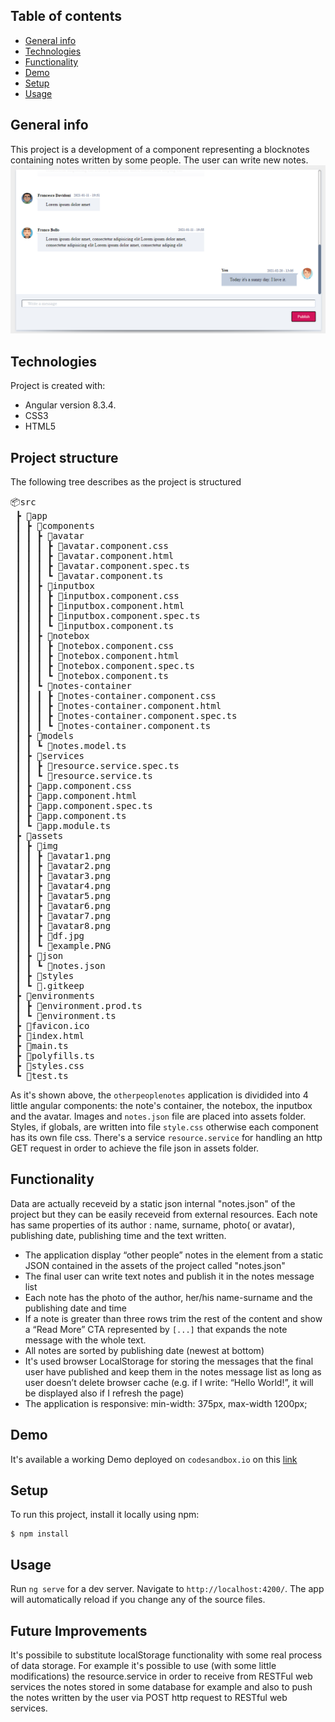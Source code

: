## Table of contents
* [General info](#general-info)
* [Technologies](#technologies)
* [Functionality](#functionality)
* [Demo](#demo)
* [Setup](#setup)
* [Usage](#usage)


## General info
This project is a development of a component representing a blocknotes containing notes written by some people. The user can write new notes.
<img src="https://github.com/franke92/otherpeoplesnotes/blob/main/src/assets/img/example.PNG" alt="example" />

	
## Technologies
Project is created with:
* Angular version 8.3.4.
* CSS3   
* HTML5


## Project structure

The following tree describes as the project is structured 

<pre>
📦src
 ┣ 📂app
 ┃ ┣ 📂components
 ┃ ┃ ┣ 📂avatar
 ┃ ┃ ┃ ┣ 📜avatar.component.css
 ┃ ┃ ┃ ┣ 📜avatar.component.html
 ┃ ┃ ┃ ┣ 📜avatar.component.spec.ts
 ┃ ┃ ┃ ┗ 📜avatar.component.ts
 ┃ ┃ ┣ 📂inputbox
 ┃ ┃ ┃ ┣ 📜inputbox.component.css
 ┃ ┃ ┃ ┣ 📜inputbox.component.html
 ┃ ┃ ┃ ┣ 📜inputbox.component.spec.ts
 ┃ ┃ ┃ ┗ 📜inputbox.component.ts
 ┃ ┃ ┣ 📂notebox
 ┃ ┃ ┃ ┣ 📜notebox.component.css
 ┃ ┃ ┃ ┣ 📜notebox.component.html
 ┃ ┃ ┃ ┣ 📜notebox.component.spec.ts
 ┃ ┃ ┃ ┗ 📜notebox.component.ts
 ┃ ┃ ┗ 📂notes-container
 ┃ ┃ ┃ ┣ 📜notes-container.component.css
 ┃ ┃ ┃ ┣ 📜notes-container.component.html
 ┃ ┃ ┃ ┣ 📜notes-container.component.spec.ts
 ┃ ┃ ┃ ┗ 📜notes-container.component.ts
 ┃ ┣ 📂models
 ┃ ┃ ┗ 📜notes.model.ts
 ┃ ┣ 📂services
 ┃ ┃ ┣ 📜resource.service.spec.ts
 ┃ ┃ ┗ 📜resource.service.ts
 ┃ ┣ 📜app.component.css
 ┃ ┣ 📜app.component.html
 ┃ ┣ 📜app.component.spec.ts
 ┃ ┣ 📜app.component.ts
 ┃ ┗ 📜app.module.ts
 ┣ 📂assets
 ┃ ┣ 📂img
 ┃ ┃ ┣ 📜avatar1.png
 ┃ ┃ ┣ 📜avatar2.png
 ┃ ┃ ┣ 📜avatar3.png
 ┃ ┃ ┣ 📜avatar4.png
 ┃ ┃ ┣ 📜avatar5.png
 ┃ ┃ ┣ 📜avatar6.png
 ┃ ┃ ┣ 📜avatar7.png
 ┃ ┃ ┣ 📜avatar8.png
 ┃ ┃ ┣ 📜df.jpg
 ┃ ┃ ┗ 📜example.PNG
 ┃ ┣ 📂json
 ┃ ┃ ┗ 📜notes.json
 ┃ ┣ 📂styles
 ┃ ┗ 📜.gitkeep
 ┣ 📂environments
 ┃ ┣ 📜environment.prod.ts
 ┃ ┗ 📜environment.ts
 ┣ 📜favicon.ico
 ┣ 📜index.html
 ┣ 📜main.ts
 ┣ 📜polyfills.ts
 ┣ 📜styles.css
 ┗ 📜test.ts
</pre>


As it's shown above, the `otherpeoplenotes` application is dividided into 4 little angular components: the note's container, the notebox, the inputbox and the avatar.
Images and `notes.json` file are placed into assets folder. Styles, if globals, are written into file `style.css` otherwise each component has its own file css.
There's a service `resource.service` for handling an http GET request in order to achieve the file json in assets folder. 


## Functionality

Data are actually receveid by a static json internal "notes.json" of the project but they can be easily receveid from external resources.
Each note has same properties of its author : name, surname,  photo( or avatar), publishing date, publishing time and the text written.



-  The application display “other people” notes in the element from a static JSON contained in the assets of the project called "notes.json"
-  The final user can write text notes and publish it in the notes message list
-  Each note has the photo of the author, her/his name-surname and the publishing date and time
-  If a note is greater than three rows trim the rest of the content and show a “Read More” CTA  represented by `[...]` that expands the note message with the whole text.
-  All notes are sorted by publishing date (newest at bottom)
-  It's used browser LocalStorage for storing the messages that the final user have published  and keep them in the notes message list as long as user doesn’t delete browser cache (e.g. if I write: “Hello World!”, it will be displayed also if I refresh the page)
-  The application is responsive: min-width: 375px, max-width 1200px;


## Demo
It's available a working Demo deployed on `codesandbox.io` on this <a href="https://q9nhv.csb.app/" target="_blank">link</a>

## Setup
To run this project, install it locally using npm:

```
$ npm install
```

## Usage 

Run `ng serve` for a dev server. Navigate to `http://localhost:4200/`. The app will automatically reload if you change any of the source files.


## Future Improvements
It's possibile to substitute localStorage functionality with some real process of data storage. For example it's possible to use (with some little modifications) the resource.service in order to receive from RESTFul web services the notes stored in some database for example and also to push the notes written by the user via POST http request to RESTful web services.




